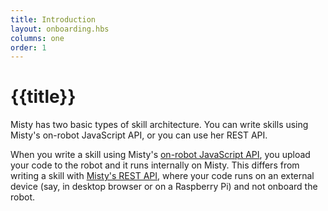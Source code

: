 ```yaml
---
title: Introduction
layout: onboarding.hbs
columns: one
order: 1
---
```


# {{title}}

Misty has two basic types of skill architecture. You can write skills using Misty's on-robot JavaScript API, or you can use her REST API.

When you write a skill using Misty's [on-robot JavaScript API](../../skills/local-skill-architecture), you upload your code to the robot and it runs internally on Misty. This differs from writing a skill with [Misty's REST API](../../skills/remote-command-architecture), where your code runs on an external device (say, in desktop browser or on a Raspberry Pi) and not onboard the robot.
